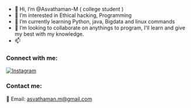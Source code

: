 - 👋 Hi, I’m @Asvathaman-M ( college student )
- 👀 I’m interested in Ethical hacking, Programming
- 🌱 I’m currently learning Python, java, Bigdata and linux commands 
- 💞️ I’m looking to collaborate on anythings to program, I'll learn and give my best with my knowledge.
- 📫

### Connect with me:

[![Instagram](https://img.shields.io/badge/Instagram-asvathaman.m-ff69b4?style=flat-square&logo=instagram)](https://www.instagram.com/asvathaman.m/)

### Contact me:

📧 Email: asvathaman.m@gmail.com

<!---
Asvathaman-M/Asvathaman-M is a ✨ special ✨ repository because its `README.md` (this file) appears on your GitHub profile.
You can click the Preview link to take a look at your changes.
--->
